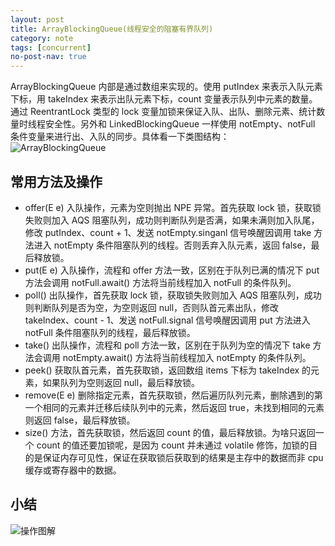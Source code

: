 ```yaml
---
layout: post
title: ArrayBlockingQueue(线程安全的阻塞有界队列)
category: note
tags: [concurrent]
no-post-nav: true
---
```


ArrayBlockingQueue 内部是通过数组来实现的。使用 putIndex 来表示入队元素下标，用 takeIndex 来表示出队元素下标，count 变量表示队列中元素的数量。通过 ReentrantLock 类型的 lock 变量加锁来保证入队、出队、删除元素、统计数量时线程安全性。另外和 LinkedBlockingQueue 一样使用 notEmpty、notFull 条件变量来进行出、入队的同步。具体看一下类图结构：
![ArrayBlockingQueue](http://image.wyc1856.club/2020-03-06-19-57-19.png)

## 常用方法及操作
- offer(E e) 入队操作，元素为空则抛出 NPE 异常。首先获取 lock 锁，获取锁失败则加入 AQS 阻塞队列，成功则判断队列是否满，如果未满则加入队尾，修改 putIndex、count + 1、发送 notEmpty.singanl 信号唤醒因调用 take 方法进入 notEmpty 条件阻塞队列的线程。否则丢弃入队元素，返回 false，最后释放锁。
- put(E e) 入队操作，流程和 offer 方法一致，区别在于队列已满的情况下 put 方法会调用 notFull.await() 方法将当前线程加入 notFull 的条件队列。
- poll() 出队操作，首先获取 lock 锁，获取锁失败则加入 AQS 阻塞队列，成功则判断队列是否为空，为空则返回 null，否则队首元素出队，修改 takeIndex、count - 1、发送 notFull.signal 信号唤醒因调用 put 方法进入 notFull 条件阻塞队列的线程，最后释放锁。
- take() 出队操作，流程和 poll 方法一致，区别在于队列为空的情况下 take 方法会调用 notEmpty.await() 方法将当前线程加入 notEmpty 的条件队列。
- peek() 获取队首元素，首先获取锁，返回数组 items 下标为 takeIndex 的元素，如果队列为空则返回 null，最后释放锁。
- remove(E e) 删除指定元素，首先获取锁，然后遍历队列元素，删除遇到的第一个相同的元素并迁移后续队列中的元素，然后返回 true，未找到相同的元素则返回 false，最后释放锁。
- size() 方法，首先获取锁，然后返回 count 的值，最后释放锁。为啥只返回一个 count 的值还要加锁呢，是因为 count 并未通过 volatile 修饰，加锁的目的是保证内存可见性，保证在获取锁后获取到的结果是主存中的数据而非 cpu 缓存或寄存器中的数据。

## 小结
![操作图解](http://image.wyc1856.club/2020-03-06-20-27-10.png)
